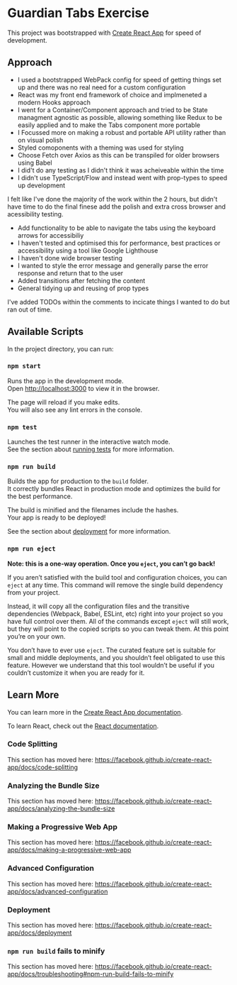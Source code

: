 # Guardian Tabs Exercise

This project was bootstrapped with [Create React App](https://github.com/facebook/create-react-app) for speed of development.

## Approach

- I used a bootstrapped WebPack config for speed of getting things set up and there was no real need for a custom configuration
- React was my front end framework of choice and implmeneted a modern Hooks approach
- I went for a Container/Component approach and tried to be State managment agnostic as possible, allowing something like Redux to be easily applied and to make the Tabs component more portable
- I Focussed more on making a robust and portable API utility rather than on visual polish
- Styled comoponents with a theming was used for styling
- Choose Fetch over Axios as this can be transpiled for older browsers using Babel
- I did't do any testing as I didn't think it was acheiveable within the time
- I didn't use TypeScript/Flow and instead went with prop-types to speed up development

I felt like I've done the majority of the work within the 2 hours, but didn't have time to do the final finese add the polish and extra cross browser and acessibility testing.

- Add functionality to be able to navigate the tabs using the keyboard arrows for accessibiliy
- I haven't tested and optimised this for performance, best practices or accessibility using a tool like Google Lighthouse
- I haven't done wide browser testing
- I wanted to style the error message and generally parse the error response and return that to the user
- Added transitions after fetching the content
- General tidying up and reusing of prop types

I've added TODOs within the comments to incicate things I wanted to do but ran out of time.

## Available Scripts

In the project directory, you can run:

### `npm start`

Runs the app in the development mode.<br />
Open [http://localhost:3000](http://localhost:3000) to view it in the browser.

The page will reload if you make edits.<br />
You will also see any lint errors in the console.

### `npm test`

Launches the test runner in the interactive watch mode.<br />
See the section about [running tests](https://facebook.github.io/create-react-app/docs/running-tests) for more information.

### `npm run build`

Builds the app for production to the `build` folder.<br />
It correctly bundles React in production mode and optimizes the build for the best performance.

The build is minified and the filenames include the hashes.<br />
Your app is ready to be deployed!

See the section about [deployment](https://facebook.github.io/create-react-app/docs/deployment) for more information.

### `npm run eject`

**Note: this is a one-way operation. Once you `eject`, you can’t go back!**

If you aren’t satisfied with the build tool and configuration choices, you can `eject` at any time. This command will remove the single build dependency from your project.

Instead, it will copy all the configuration files and the transitive dependencies (Webpack, Babel, ESLint, etc) right into your project so you have full control over them. All of the commands except `eject` will still work, but they will point to the copied scripts so you can tweak them. At this point you’re on your own.

You don’t have to ever use `eject`. The curated feature set is suitable for small and middle deployments, and you shouldn’t feel obligated to use this feature. However we understand that this tool wouldn’t be useful if you couldn’t customize it when you are ready for it.

## Learn More

You can learn more in the [Create React App documentation](https://facebook.github.io/create-react-app/docs/getting-started).

To learn React, check out the [React documentation](https://reactjs.org/).

### Code Splitting

This section has moved here: https://facebook.github.io/create-react-app/docs/code-splitting

### Analyzing the Bundle Size

This section has moved here: https://facebook.github.io/create-react-app/docs/analyzing-the-bundle-size

### Making a Progressive Web App

This section has moved here: https://facebook.github.io/create-react-app/docs/making-a-progressive-web-app

### Advanced Configuration

This section has moved here: https://facebook.github.io/create-react-app/docs/advanced-configuration

### Deployment

This section has moved here: https://facebook.github.io/create-react-app/docs/deployment

### `npm run build` fails to minify

This section has moved here: https://facebook.github.io/create-react-app/docs/troubleshooting#npm-run-build-fails-to-minify
